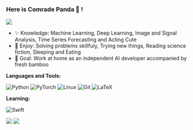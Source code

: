 ### Here is Comrade Panda :panda_face: !
<img src="https://komarev.com/ghpvc/?username=quqixun&style=for-the-badge" />

- :sparkles: Knowledge: Machine Learning, Deep Learning, Image and Signal Analysis, Time Series Forecasting and Acting Cute
- :heartbeat: Enjoy: Solving problems skillfuly, Trying new things, Reading science fiction, Sleeping and Eating
- :gift: Goal: Work at home as an independent AI developer accompanied by fresh bamboo

**Languages and Tools:**

![Python](https://img.shields.io/badge/python-3670A0?style=for-the-badge&logo=python&logoColor=ffdd54)
![PyTorch](https://img.shields.io/badge/PyTorch-%23EE4C2C.svg?style=for-the-badge&logo=PyTorch&logoColor=white)
![Linux](https://img.shields.io/badge/Linux-FCC624?style=for-the-badge&logo=linux&logoColor=black)
![Git](https://img.shields.io/badge/git-%23F05033.svg?style=for-the-badge&logo=git&logoColor=white)
![LaTeX](https://img.shields.io/badge/latex-%23008080.svg?style=for-the-badge&logo=latex&logoColor=white)

**Learning:**

![Swift](https://img.shields.io/badge/swift-F54A2A?style=for-the-badge&logo=swift&logoColor=white)

![](https://github-readme-stats-quqixun.vercel.app/api?username=quqixun&count_private=true&show_icons=true&hide_rank=false&hide_border=true&include_all_commits=true&theme=default)
![](https://github-readme-stats-quqixun.vercel.app/api/top-langs/?username=quqixun&hide=cuda,c,java,dart,haskell,css,html,objective-c,shell,c%2B%2B,yacc,makefile,roff,lex,&layout=compact&hide_border=true)

